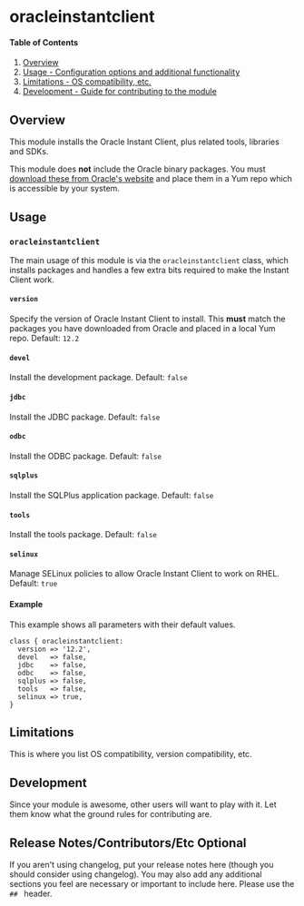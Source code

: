 # oracleinstantclient

#### Table of Contents

1. [Overview](#overview)
4. [Usage - Configuration options and additional functionality](#usage)
5. [Limitations - OS compatibility, etc.](#limitations)
6. [Development - Guide for contributing to the module](#development)

## Overview

This module installs the Oracle Instant Client, plus related tools, libraries
and SDKs.

This module does **not** include the Oracle binary packages. You must [download
these from Oracle's website](http://www.oracle.com/technetwork/database/features/instant-client/index-097480.html)
and place them in a Yum repo which is accessible by your system.

## Usage

### `oracleinstantclient`

The main usage of this module is via the `oracleinstantclient` class, which installs packages
and handles a few extra bits required to make the Instant Client work.

#### `version`
Specify the version of Oracle Instant Client to install. This **must** match the packages you have
downloaded from Oracle and placed in a local Yum repo. Default: `12.2`

#### `devel`
Install the development package. Default: `false`

#### `jdbc`
Install the JDBC package. Default: `false`

#### `odbc`
Install the ODBC package. Default: `false`

#### `sqlplus`
Install the SQLPlus application package. Default: `false`

#### `tools`
Install the tools package. Default: `false`

#### `selinux`
Manage SELinux policies to allow Oracle Instant Client to work on RHEL. Default: `true`

#### Example
This example shows all parameters with their default values.

```puppet
class { oracleinstantclient:
  version => '12.2',
  devel   => false,
  jdbc    => false,
  odbc    => false,
  sqlplus => false,
  tools   => false,
  selinux => true,
}
```

## Limitations

This is where you list OS compatibility, version compatibility, etc.

## Development

Since your module is awesome, other users will want to play with it. Let them
know what the ground rules for contributing are.

## Release Notes/Contributors/Etc **Optional**

If you aren't using changelog, put your release notes here (though you should
consider using changelog). You may also add any additional sections you feel are
necessary or important to include here. Please use the `## ` header.
